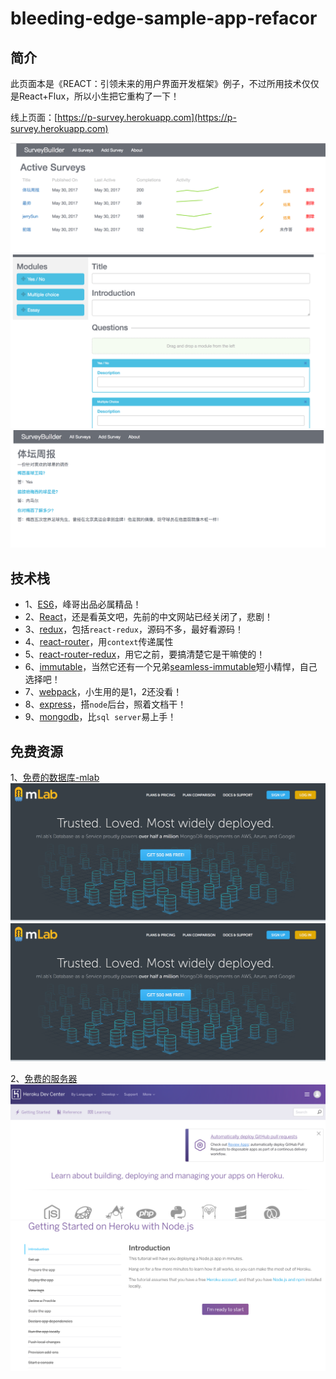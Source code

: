 bleeding-edge-sample-app-refacor
========================


## 简介

此页面本是《REACT：引领未来的用户界面开发框架》例子，不过所用技术仅仅是React+Flux，所以小生把它重构了一下！

线上页面：[https://p-survey.herokuapp.com](https://p-survey.herokuapp.com)

![](./img/5.png)
![](./img/6.png)
![](./img/7.png)

## 技术栈

* 1、[ES6](http://es6.ruanyifeng.com/)，峰哥出品必属精品！
* 2、[React](https://facebook.github.io/react/docs/hello-world.html)，还是看英文吧，先前的中文网站已经关闭了，悲剧！
* 3、[redux](http://cn.redux.js.org/index.html)，包括`react-redux`，源码不多，最好看源码！
* 4、[react-router](http://react-guide.github.io/react-router-cn/index.html)，用`context`传递属性
* 5、[react-router-redux](http://www.8dou5che.com/2017/01/22/react-router-redux/)，用它之前，要搞清楚它是干嘛使的！
* 6、[immutable](http://facebook.github.io/immutable-js/docs/#/)，当然它还有一个兄弟[seamless-immutable](https://www.npmjs.com/package/seamless-immutable)短小精悍，自己选择吧！
* 7、[webpack](http://webpack.github.io/)，小生用的是1，2还没看！
* 8、[express](http://www.expressjs.com.cn/4x/api.html)，搭`node`后台，照着文档干！
* 9、[mongodb](http://www.runoob.com/mongodb/mongodb-tutorial.html)，比`sql server`易上手！

## 免费资源

1、[免费的数据库-mlab](https://mlab.com/)
![](./img/1.png)
![user需要填写](./img/1.png)

2、[免费的服务器](https://devcenter.heroku.com/)
![](./img/3.png)
![操作文档](./img/4.png)
